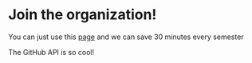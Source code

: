 # Join the organization!

You can just use this [page](https://web-design-development-society.github.io/join-tool/) and we can save 30 minutes every semester

The GitHub API is so cool!

